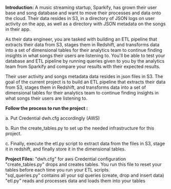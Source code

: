 **Introduction:**
A music streaming startup, Sparkify, has grown their user base and song database and want to move their processes and data onto the cloud. Their data resides in S3, in a directory of JSON logs on user activity on the app, as well as a directory with JSON metadata on the songs in their app.

As their data engineer, you are tasked with building an ETL pipeline that extracts their data from S3, stages them in Redshift, and transforms data into a set of dimensional tables for their analytics team to continue finding insights in what songs their users are listening to. You'll be able to test your database and ETL pipeline by running queries given to you by the analytics team from Sparkify and compare your results with their expected results.

Their user activity and songs metadata data resides in json files in S3. The goal of the current project is to build an ETL pipeline that extracts their data from S3, stages them in Redshift, and transforms data into a set of dimensional tables for their analytics team to continue finding insights in what songs their users are listening to.


**Follow the process to run the project :**

a. Put Credential dwh.cfg accordingly (AWS)    

b. Run the create_tables.py to set up the needed infrastructure for this project.         

c. Finally, execute the etl.py script to extract data from the files in S3, stage it in redshift, and finally store it in the dimensional tables.             

**Project Files:**
"dwh.cfg" for aws Credential configuration    
"create_tables.py" drops and creates tables. You run this file to reset your tables before each time you run your ETL scripts.   
"sql_queries.py" contains all your sql queries (create, drop and insert data)      
"etl.py" reads and processes data and loads them into your tables
